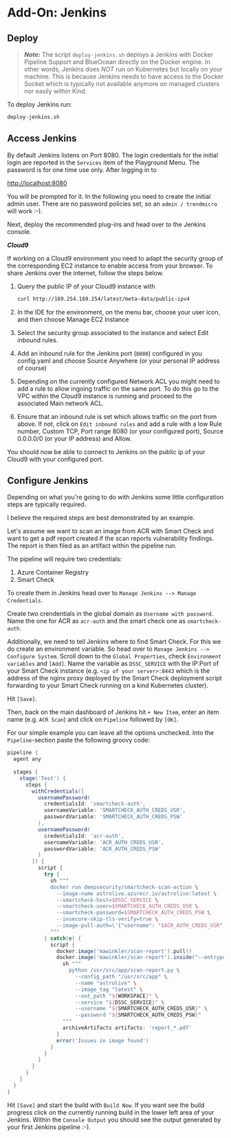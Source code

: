 # Add-On: Jenkins

## Deploy

> ***Note:*** The script `deploy-jenkins.sh` deploys a Jenkins with Docker Pipeline Support and BlueOcean directly on the Docker engine. In other words, Jenkins does *NOT* run on Kubernetes but locally on your machine. This is because Jenkins needs to have access to the Docker Socket which is typically not available anymore on managed clusters nor easily within Kind.

To deploy Jenkins run:

```sh
deploy-jenkins.sh
```

## Access Jenkins

By default Jenkins listens on Port 8080. The login credentials for the initial login are reported in the `Services` item of the Playground Menu. The password is for one time use only. After logging in to

<http://localhost:8080>

You will be prompted for it. In the following you need to create the initial admin user. There are no password policies set, so an `admin / trendmicro` will work :-).

Next, deploy the recommended plug-ins and head over to the Jenkins console.

***Cloud9***

If working on a Cloud9 environment you need to adapt the security group of the corresponding EC2 instance to enable access from your browser. To share Jenkins over the internet, follow the steps below.

1. Query the public IP of your Cloud9 instance with

   ```sh
   curl http://169.254.169.254/latest/meta-data/public-ipv4
   ```

2. In the IDE for the environment, on the menu bar, choose your user icon, and then choose Manage EC2 Instance
3. Select the security group associated to the instance and select Edit inbound rules.
4. Add an inbound rule for the Jenkins port (`8080`) configured in you config.yaml and choose Source Anywhere (or your personal IP address of course)
5. Depending on the currently configured Network ACL you might need to add a rule to allow ingoing traffic on the same port. To do this go to the VPC within the Cloud9 instance is running and proceed to the associated Main network ACL.
6. Ensure that an inbound rule is set which allows traffic on the port from above. If not, click on `Edit inbound rules` and add a rule with a low Rule number, Custom TCP, Port range 8080 (or your configured port), Source 0.0.0.0/0 (or your IP address) and Allow.

You should now be able to connect to Jenkins on the public ip of your Cloud9 with your configured port.

## Configure Jenkins

Depending on what you're going to do with Jenkins some little configuration steps are typically required.

I believe the required steps are best demonstrated by an example.

Let's assume we want to scan an image from ACR with Smart Check and want to get a pdf report created if the scan reports vulnerability findings. The report is then filed as an artifact within the pipeline run.

The pipeline will require two credentials:

1. Azure Container Registry
2. Smart Check

To create them in Jenkins head over to `Manage Jenkins --> Manage Credentials`.

Create two crendentials in the global domain as `Username with password`. Name the one for ACR as `acr-auth` and the smart check one as `smartcheck-auth`.

Additionally, we need to tell Jenkins where to find Smart Check. For this we do create an environment variable. So head over to `Manage Jenkins --> Configure System`. Scroll down to the `Global Properties`, check `Environment variables` and `[Add]`. Name the variable as `DSSC_SERVICE` with the IP:Port of your Smart Check instance (e.g. `<ip of your server>:8443` which is the address of the nginx proxy deployed by the Smart Check deployment script forwarding to your Smart Check running on a kind Kubernetes cluster).

Hit `[Save]`.

Then, back on the main dashboard of Jenkins hit `+ New Item`, enter an item name (e.g. `ACR Scan`) and click on `Pipeline` followed by `[OK]`.

For our simple example you can leave all the options unchecked. Into the `Pipeline`-section paste the following groovy code:

```groovy
pipeline {
  agent any
 
  stages {
    stage('Test') {
      steps {
        withCredentials([
          usernamePassword(
            credentialsId: 'smartcheck-auth',
            usernameVariable: 'SMARTCHECK_AUTH_CREDS_USR',
            passwordVariable: 'SMARTCHECK_AUTH_CREDS_PSW'
          ),
          usernamePassword(
            credentialsId: 'acr-auth',
            usernameVariable: 'ACR_AUTH_CREDS_USR',
            passwordVariable: 'ACR_AUTH_CREDS_PSW'
          )
        ]) { 
          script {
            try {
              sh """
              docker run deepsecurity/smartcheck-scan-action \
                --image-name astrolive.azurecr.io/astrolive:latest \
                --smartcheck-host=$DSSC_SERVICE \
                --smartcheck-user=$SMARTCHECK_AUTH_CREDS_USR \
                --smartcheck-password=$SMARTCHECK_AUTH_CREDS_PSW \
                --insecure-skip-tls-verify=true \
                --image-pull-auth=\'{"username": "$ACR_AUTH_CREDS_USR", "password": "$ACR_AUTH_CREDS_PSW"}\'
              """
            } catch(e) {
              script {
                docker.image('mawinkler/scan-report').pull()
                docker.image('mawinkler/scan-report').inside("--entrypoint=''") {
                  sh """
                    python /usr/src/app/scan-report.py \
                      --config_path "/usr/src/app" \
                      --name "astrolive" \
                      --image_tag "latest" \
                      --out_path "${WORKSPACE}" \
                      --service "${DSSC_SERVICE}" \
                      --username "${SMARTCHECK_AUTH_CREDS_USR}" \
                      --password "${SMARTCHECK_AUTH_CREDS_PSW}"
                  """
                  archiveArtifacts artifacts: 'report_*.pdf'
                }
                error('Issues in image found')
              }
            }
          }
        }
      }
    }
  }
}
```

Hit `[Save]` and start the build with `Build Now`. If you want see the build progress click on the currently running build in the lower left area of your Jenkins. Within the `Console Output` you should see the output generated by your first Jenkins pipeline :-).
